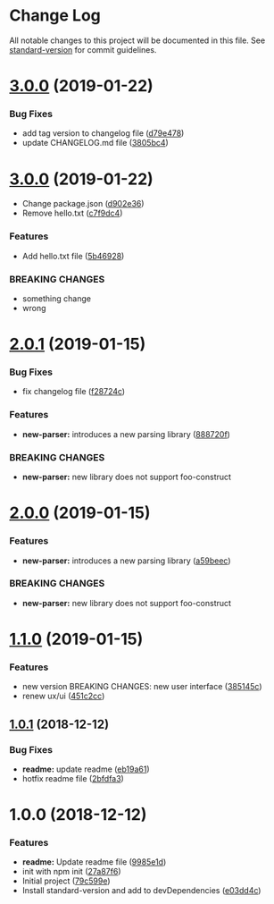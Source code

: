 # Change Log

All notable changes to this project will be documented in this file. See [standard-version](https://github.com/conventional-changelog/standard-version) for commit guidelines.

<a name="3.0.0"></a>
# [3.0.0](https://github.com/zhuongnx/study-release/compare/v3.0.0-dev...v3.0.0) (2019-01-22)


### Bug Fixes

* add tag version to changelog file ([d79e478](https://github.com/zhuongnx/study-release/commit/d79e478))
* update CHANGELOG.md file ([3805bc4](https://github.com/zhuongnx/study-release/commit/3805bc4))



<a name="3.0.0"></a>
# [3.0.0](https://github.com/zhuongnx/study-release/compare/v3.0.0...v) (2019-01-22)


* Change package.json ([d902e36](https://github.com/zhuongnx/study-release/commit/d902e36))
* Remove hello.txt ([c7f9dc4](https://github.com/zhuongnx/study-release/commit/c7f9dc4))


### Features

* Add hello.txt file ([5b46928](https://github.com/zhuongnx/study-release/commit/5b46928))


### BREAKING CHANGES

* something change
* wrong



<a name="2.0.1"></a>
# [2.0.1](https://github.com/zhuongnx/study-release/compare/v2.0.1...v) (2019-01-15)


### Bug Fixes

* fix changelog file ([f28724c](https://github.com/zhuongnx/study-release/commit/f28724c))


### Features

* **new-parser:** introduces a new parsing library ([888720f](https://github.com/zhuongnx/study-release/commit/888720f))


### BREAKING CHANGES

* **new-parser:** new library does not support foo-construct



<a name="2.0.0"></a>
# [2.0.0](https://github.com/zhuongnx/study-release/compare/v1.1.0...v) (2019-01-15)


### Features

* **new-parser:** introduces a new parsing library ([a59beec](https://github.com/zhuongnx/study-release/commit/a59beec))


### BREAKING CHANGES

* **new-parser:** new library does not support foo-construct



<a name="1.1.0"></a>
# [1.1.0](https://github.com/zhuongnx/study-release/compare/v1.0.1...v1.1.0) (2019-01-15)


### Features

* new version BREAKING CHANGES: new user interface ([385145c](https://github.com/zhuongnx/study-release/commit/385145c))
* renew ux/ui ([451c2cc](https://github.com/zhuongnx/study-release/commit/451c2cc))



<a name="1.0.1"></a>
## [1.0.1](https://github.com/zhuongnx/study-release/compare/v1.0.0...v1.0.1) (2018-12-12)


### Bug Fixes

* **readme:** update readme ([eb19a61](https://github.com/zhuongnx/study-release/commit/eb19a61))
* hotfix readme file ([2bfdfa3](https://github.com/zhuongnx/study-release/commit/2bfdfa3))



<a name="1.0.0"></a>
# 1.0.0 (2018-12-12)


### Features

* **readme:** Update readme file ([9985e1d](https://github.com/zhuongnx/study-release/commit/9985e1d))
* init with npm init ([27a87f6](https://github.com/zhuongnx/study-release/commit/27a87f6))
* Initial project ([79c599e](https://github.com/zhuongnx/study-release/commit/79c599e))
* Install standard-version and add to devDependencies ([e03dd4c](https://github.com/zhuongnx/study-release/commit/e03dd4c))
